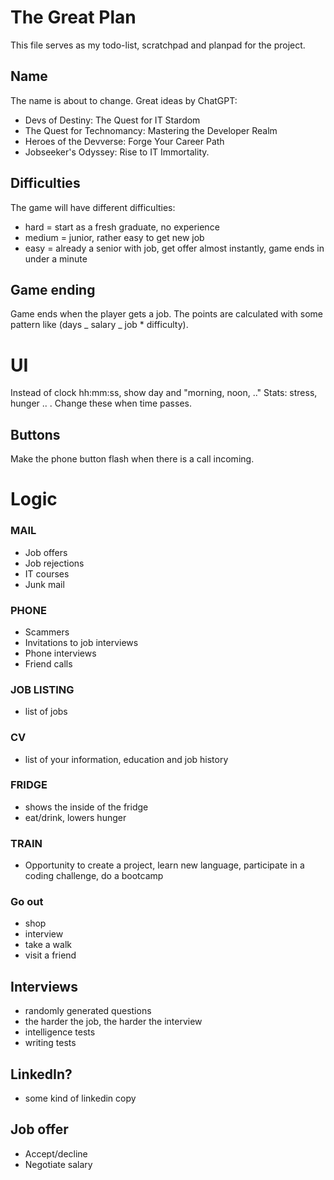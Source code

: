# The Great Plan

This file serves as my todo-list, scratchpad and planpad for the project.

## Name

The name is about to change. Great ideas by ChatGPT:

- Devs of Destiny: The Quest for IT Stardom
- The Quest for Technomancy: Mastering the Developer Realm
- Heroes of the Devverse: Forge Your Career Path
- Jobseeker's Odyssey: Rise to IT Immortality.

## Difficulties

The game will have different difficulties:

- hard = start as a fresh graduate, no experience
- medium = junior, rather easy to get new job
- easy = already a senior with job, get offer almost instantly, game ends in under a minute

## Game ending

Game ends when the player gets a job. The points are calculated with some pattern like (days _ salary _ job \* difficulty).

# UI

Instead of clock hh:mm:ss, show day and "morning, noon, .."
Stats: stress, hunger .. . Change these when time passes.

## Buttons

Make the phone button flash when there is a call incoming.

# Logic

### MAIL

- Job offers
- Job rejections
- IT courses
- Junk mail

### PHONE

- Scammers
- Invitations to job interviews
- Phone interviews
- Friend calls

### JOB LISTING

- list of jobs

### CV

- list of your information, education and job history

### FRIDGE

- shows the inside of the fridge
- eat/drink, lowers hunger

### TRAIN

- Opportunity to create a project, learn new language, participate in a coding challenge, do a bootcamp

### Go out

- shop
- interview
- take a walk
- visit a friend

## Interviews

- randomly generated questions
- the harder the job, the harder the interview
- intelligence tests
- writing tests

## LinkedIn?

- some kind of linkedin copy

## Job offer

- Accept/decline
- Negotiate salary
